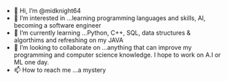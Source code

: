 - 👋 Hi, I’m @midknight64
- 👀 I’m interested in ...learning programming languages and skills, AI, becoming a software engineer
- 🌱 I’m currently learning ...Python, C++, SQL, data structures & algorthims and refreshing on my JAVA
- 💞️ I’m looking to collaborate on ...anything that can improve my programming and computer science knowledge. I hope to work on A.I or ML one day.
- 📫 How to reach me ...a mystery


